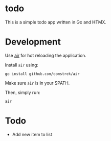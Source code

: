 # todo
This is a simple todo app written in Go and HTMX.

# Development
Use [air](https://github.com/cosmtrek/air) for hot reloading the application.

Install `air` using:

```
go install github.com/comstrek/air
```

Make sure `air` is in your $PATH.

Then, simply run:

```
air
```

# Todo
- Add new item to list
